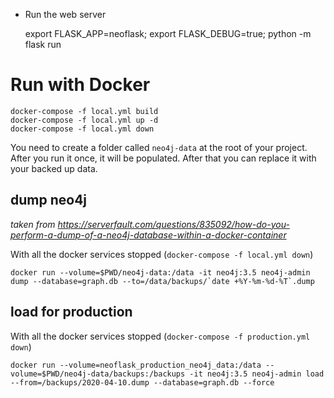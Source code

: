* Run the web server

    export FLASK_APP=neoflask; export FLASK_DEBUG=true; python -m flask run


# Run with Docker

```
docker-compose -f local.yml build
docker-compose -f local.yml up -d
docker-compose -f local.yml down
```

You need to create a folder called `neo4j-data` at the root of your project.
After you run it once, it will be populated. After that you can replace it with your backed up data.


## dump neo4j
_taken from https://serverfault.com/questions/835092/how-do-you-perform-a-dump-of-a-neo4j-database-within-a-docker-container_

With all the docker services stopped (`docker-compose -f local.yml down`)

```
docker run --volume=$PWD/neo4j-data:/data -it neo4j:3.5 neo4j-admin dump --database=graph.db --to=/data/backups/`date +%Y-%m-%d-%T`.dump
```

## load for production
With all the docker services stopped (`docker-compose -f production.yml down`)
```
docker run --volume=neoflask_production_neo4j_data:/data --volume=$PWD/neo4j-data/backups:/backups -it neo4j:3.5 neo4j-admin load --from=/backups/2020-04-10.dump --database=graph.db --force
```